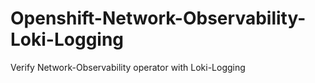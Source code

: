 # Openshift-Network-Observability-Loki-Logging
Verify Network-Observability operator with Loki-Logging
